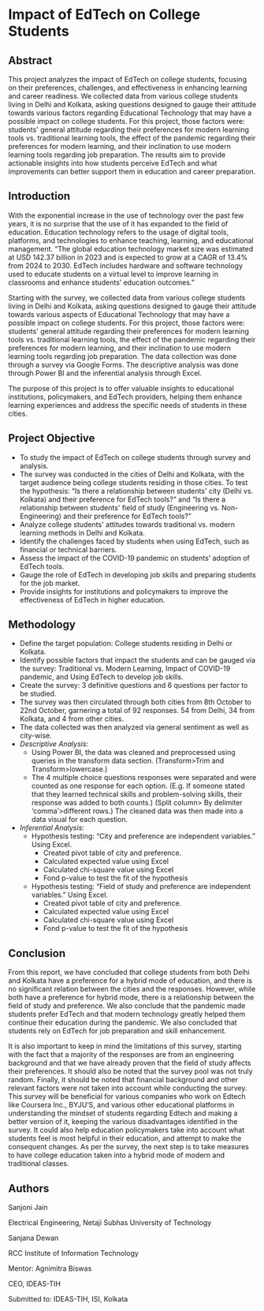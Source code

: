 # **Impact of EdTech on College Students**
## **Abstract**
This project analyzes the impact of EdTech on college students, focusing on their
preferences, challenges, and effectiveness in enhancing learning and career readiness. We
collected data from various college students living in Delhi and Kolkata, asking questions
designed to gauge their attitude towards various factors regarding Educational Technology that
may have a possible impact on college students. For this project, those factors were: students'
general attitude regarding their preferences for modern learning tools vs. traditional learning
tools, the effect of the pandemic regarding their preferences for modern learning, and their
inclination to use modern learning tools regarding job preparation. The results aim to provide
actionable insights into how students perceive EdTech and what improvements can better support
them in education and career preparation.
## **Introduction**
With the exponential increase in the use of technology over the past few years, it is no
surprise that the use of it has expanded to the field of education. Education technology refers to
the usage of digital tools, platforms, and technologies to enhance teaching, learning, and
educational management. “The global education technology market size was estimated at USD
142.37 billion in 2023 and is expected to grow at a CAGR of 13.4% from 2024 to 2030. EdTech
includes hardware and software technology used to educate students on a virtual level to improve
learning in classrooms and enhance students’ education outcomes.” 

Starting with the survey, we collected data from various college students living in Delhi
and Kolkata, asking questions designed to gauge their attitude towards various aspects of
Educational Technology that may have a possible impact on college students. For this project,
those factors were: students' general attitude regarding their preferences for modern learning
tools vs. traditional learning tools, the effect of the pandemic regarding their preferences for
modern learning, and their inclination to use modern learning tools regarding job preparation.
The data collection was done through a survey via Google Forms. The descriptive analysis was
done through Power BI and the inferential analysis through Excel.

The purpose of this project is to offer valuable insights to educational institutions, policymakers,
and EdTech providers, helping them enhance learning experiences and address the specific needs
of students in these cities.
## **Project Objective**
- To study the impact of EdTech on college students through survey and analysis.
- The survey was conducted in the cities of Delhi and Kolkata, with the target audience
being college students residing in those cities. To test the hypothesis: “Is there a
relationship between students' city (Delhi vs. Kolkata) and their preference for EdTech
tools?” and “Is there a relationship between students' field of study (Engineering vs.
Non-Engineering) and their preference for EdTech tools?”
- Analyze college students' attitudes towards traditional vs. modern learning methods in
Delhi and Kolkata.
- Identify the challenges faced by students when using EdTech, such as financial or
technical barriers.
- Assess the impact of the COVID-19 pandemic on students’ adoption of EdTech tools.
- Gauge the role of EdTech in developing job skills and preparing students for the job
market.
- Provide insights for institutions and policymakers to improve the effectiveness of EdTech
in higher education.
## **Methodology**
- Define the target population: College students residing in Delhi or Kolkata.
- Identify possible factors that impact the students and can be gauged via the survey:
Traditional vs. Modern Learning, Impact of COVID-19 pandemic, and Using EdTech to
develop job skills.
- Create the survey: 3 definitive questions and 6 questions per factor to be studied.
- The survey was then circulated through both cities from 8th October to 22nd October,
garnering a total of 92 responses. 54 from Delhi, 34 from Kolkata, and 4 from other
cities.
- The data collected was then analyzed via general sentiment as well as city-wise.
- *Descriptive Analysis:*
  - Using Power BI, the data was cleaned and preprocessed using queries in the
transform data section. (Transform>Trim and Transform>lowercase.)
  - The 4 multiple choice questions responses were separated and were counted as
one response for each option. (E.g. If someone stated that they learned technical skills and problem-solving skills, their response was added to both counts.) (Split
column> By delimiter ‘comma’>different rows.)
     The cleaned data was then made into a data visual for each question.
- *Inferential Analysis:*
  - Hypothesis testing: “City and preference are independent variables.” Using Excel.
    - Created pivot table of city and preference.
    - Calculated expected value using Excel
    - Calculated chi-square value using Excel
    - Fond p-value to test the fit of the hypothesis
  - Hypothesis testing: “Field of study and preference are independent variables.”
Using Excel.
    - Created pivot table of city and preference.
    - Calculated expected value using Excel
    - Calculated chi-square value using Excel
    - Fond p-value to test the fit of the hypothesis
## **Conclusion**
From this report, we have concluded that college students from both Delhi and Kolkata have a
preference for a hybrid mode of education, and there is no significant relation between the cities
and the responses. However, while both have a preference for hybrid mode, there is a
relationship between the field of study and preference. We also conclude that the pandemic made
students prefer EdTech and that modern technology greatly helped them continue their education
during the pandemic. We also concluded that students rely on EdTech for job preparation and
skill enhancement.

It is also important to keep in mind the limitations of this survey, starting with the fact that a
majority of the responses are from an engineering background and that we have already proven
that the field of study affects their preferences. It should also be noted that the survey pool was
not truly random. Finally, it should be noted that financial background and other relevant factors
were not taken into account while conducting the survey. This survey will be beneficial for
various companies who work on Edtech like Coursera Inc., BYJU’S, and various other
educational platforms in understanding the mindset of students regarding Edtech and making a
better version of it, keeping the various disadvantages identified in the survey. It could also help
education policymakers take into account what students feel is most helpful in their education,
and attempt to make the consequent changes. As per the survey, the next step is to take measures
to have college education taken into a hybrid mode of modern and traditional classes.
## **Authors**
Sanjoni Jain

Electrical Engineering, Netaji Subhas University of Technology

Sanjana Dewan

RCC Institute of Information Technology

Mentor: Agnimitra Biswas

CEO, IDEAS-TIH

Submitted to: IDEAS-TIH, ISI, Kolkata
